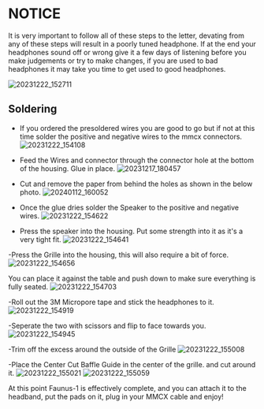# NOTICE

It is very important to follow all of these steps to the letter, devating from any of these steps will result in a poorly tuned headphone. If at the end your headphones sound off or wrong give it a few days of listening before you make judgements or try to make changes, if you are used to bad headphones it may take you time to get used to good headphones.

![20231222_152711](https://github.com/CapraAudio/Faunus1/assets/122894651/fabecf85-0901-4b83-83c3-7a9a70220127)


## Soldering

- If you ordered the presoldered wires you are good to go but if not at this time solder the positive and negative wires to the mmcx connectors.
![20231222_154108](https://github.com/CapraAudio/Faunus1/assets/122894651/bfe5b129-ba73-4cb1-a7b5-aef27a310bc9)

- Feed the Wires and connector through the connector hole at the bottom of the housing. Glue in place.
![20231217_180457](https://github.com/CapraAudio/Faunus1/assets/122894651/f2ab2118-4f24-4f19-9a3b-740f665627d1)

- Cut and remove the paper from behind the holes as shown in the below photo.
![20240112_160052](https://github.com/CapraAudio/Faunus1/assets/122894651/f7452e95-98e2-434e-9d55-ed718f076c3e)

- Once the glue dries solder the Speaker to the positive and negative wires.
![20231222_154622](https://github.com/CapraAudio/Faunus1/assets/122894651/5a0bc5ae-12ee-4f1f-94ba-18f4583cb213)

- Press the speaker into the housing. Put some strength into it as it's a very tight fit.
![20231222_154641](https://github.com/CapraAudio/Faunus1/assets/122894651/00d822b3-c151-4917-b1ae-e9fd45fad1c5)

-Press the Grille into the housing, this will also require a bit of force.
![20231222_154656](https://github.com/CapraAudio/Faunus1/assets/122894651/8f109ef6-8e7a-48d3-98af-78e67490eff3)

You can place it against the table and push down to make sure everything is fully seated.
![20231222_154703](https://github.com/CapraAudio/Faunus1/assets/122894651/1a2d428b-b7dc-4648-81aa-efad75be06bf)

-Roll out the 3M Micropore tape and stick the headphones to it.
![20231222_154919](https://github.com/CapraAudio/Faunus1/assets/122894651/ed90e1a7-615b-4de0-9c95-86a4e6bd72b1)

-Seperate the two with scissors and flip to face towards you.
![20231222_154945](https://github.com/CapraAudio/Faunus1/assets/122894651/a1b47d36-20b8-438c-8200-855f72e9bb98)

-Trim off the excess around the outside of the Grille
![20231222_155008](https://github.com/CapraAudio/Faunus1/assets/122894651/2ce99a41-369f-4327-af82-20e2c5841661)

-Place the Center Cut Baffle Guide in the center of the grille. and cut around it.
![20231222_155021](https://github.com/CapraAudio/Faunus1/assets/122894651/7595b86e-82a2-499f-a45a-483599e13aec)
![20231222_155059](https://github.com/CapraAudio/Faunus1/assets/122894651/643defe7-311c-49d1-af6f-900c6876bd98)

At this point Faunus-1 is effectively complete, and you can attach it to the headband, put the pads on it, plug in your MMCX cable and enjoy!
